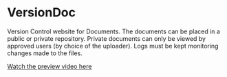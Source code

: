 # VersionDoc
Version Control website for Documents. The documents can be placed in a public or private repository. 
Private documents can only be viewed by approved users (by choice of the uploader). 
Logs must be kept monitoring changes made to the files. 

[Watch the preview video here](https://youtu.be/DEghAB8hPnU)
